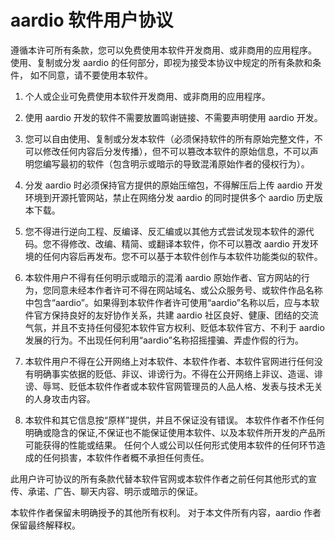 ﻿aardio 软件用户协议 
==================================================

遵循本许可所有条款，您可以免费使用本软件开发商用、或非商用的应用程序。
使用、复制或分发 aardio 的任何部分，即视为接受本协议中规定的所有条款和条件，
如不同意，请不要使用本软件。 

1. 个人或企业可免费使用本软件开发商用、或非商用的应用程序。 

2. 使用 aardio 开发的软件不需要放置鸣谢链接、不需要声明使用 aardio 开发。

3. 您可以自由使用、复制或分发本软件（必须保持软件的所有原始完整文件，不可以修改任何内容后分发传播），但不可以篡改本软件的原始信息，不可以声明您编写最初的软件（包含明示或暗示的导致混淆原始作者的侵权行为）。 

4. 分发 aardio 时必须保持官方提供的原始压缩包，不得解压后上传 aardio 开发环境到开源托管网站，禁止在网络分发 aardio 的同时提供多个 aardio 历史版本下载。

5. 您不得进行逆向工程、反编译、反汇编或以其他方式尝试发现本软件的源代码。您不得修改、改编、精简、或翻译本软件，你不可以篡改 aardio 开发环境的任何内容后再发布。您不可以基于本软件创作与本软件功能类似的软件。 

6. 本软件用户不得有任何明示或暗示的混淆 aardio 原始作者、官方网站的行为，您同意未经本作者许可不得在网站域名、或公众服务号、或软件作品名称中包含“aardio”。如果得到本软件作者许可使用“aardio”名称以后，应与本软件官方保持良好的友好协作关系，共建 aardio 社区良好、健康、团结的交流气氛，并且不支持任何侵犯本软件官方权利、贬低本软件官方、不利于 aardio 发展的行为。不出现任何利用“aardio”名称招摇撞骗、弄虚作假的行为。

7. 本软件用户不得在公开网络上对本软件、本软件作者、本软件官网进行任何没有明确事实依据的贬低、非议、诽谤行为。不得在公开网络上非议、造谣、诽谤、辱骂、贬低本软件作者或本软件官网管理员的人品人格、发表与技术无关的人身攻击内容。    

8. 本软件和其它信息按“原样”提供，并且不保证没有错误。
本软件作者不作任何明确或隐含的保证,不保证也不能保证使用本软件、以及本软件所开发的产品所可能获得的性能或结果。
任何个人或公司以任何形式使用本软件的任何环节造成的任何损害，本软件作者概不承担任何责任。

此用户许可协议的所有条款代替本软件官网或本软件作者之前任何其他形式的宣传、承诺、广告、聊天内容、明示或暗示的保证。

本软件作者保留未明确授予的其他所有权利。 对于本文件所有内容，aardio 作者保留最终解释权。


